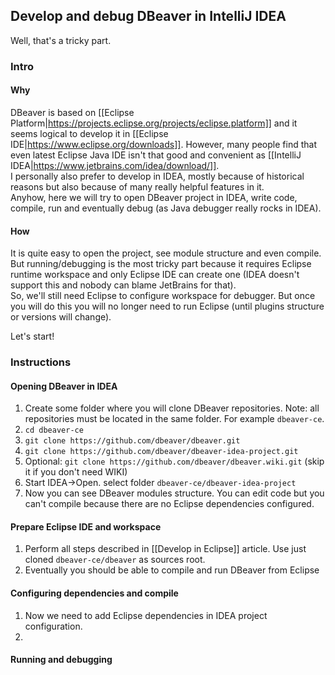 ## Develop and debug DBeaver in IntelliJ IDEA

Well, that's a tricky part.  

### Intro

#### Why

DBeaver is based on [[Eclipse Platform|https://projects.eclipse.org/projects/eclipse.platform]] and it seems logical to develop it in [[Eclipse IDE|https://www.eclipse.org/downloads]]. 
However, many people find that even latest Eclipse Java IDE isn't that good and convenient as [[IntelliJ IDEA|https://www.jetbrains.com/idea/download/]].  
I personally also prefer to develop in IDEA, mostly because of historical reasons but also because of many really helpful features in it.  
Anyhow, here we will try to open DBeaver project in IDEA, write code, compile, run and eventually debug (as Java debugger really rocks in IDEA).

#### How

It is quite easy to open the project, see module structure and even compile.  
But running/debugging is the most tricky part because it requires Eclipse runtime workspace and only Eclipse IDE can create one (IDEA doesn't support this and nobody can blame JetBrains for that).  
So, we'll still need Eclipse to configure workspace for debugger. But once you will do this you will no longer need to run Eclipse (until plugins structure or versions will change).  

Let's start!

### Instructions

#### Opening DBeaver in IDEA

1. Create some folder where you will clone DBeaver repositories. Note: all repositories must be located in the same folder. For example `dbeaver-ce`.
1. `cd dbeaver-ce`
1. `git clone https://github.com/dbeaver/dbeaver.git`
1. `git clone https://github.com/dbeaver/dbeaver-idea-project.git`
1. Optional: `git clone https://github.com/dbeaver/dbeaver.wiki.git` (skip it if you don't need WIKI)
1. Start IDEA->Open. select folder `dbeaver-ce/dbeaver-idea-project`
1. Now you can see DBeaver modules structure. You can edit code but you can't compile because there are no Eclipse dependencies configured.

#### Prepare Eclipse IDE and workspace

1. Perform all steps described in [[Develop in Eclipse]] article. Use just cloned `dbeaver-ce/dbeaver` as sources root.
1. Eventually you should be able to compile and run DBeaver from Eclipse

#### Configuring dependencies and compile

1. Now we need to add Eclipse dependencies in IDEA project configuration.
1. 

#### Running and debugging
